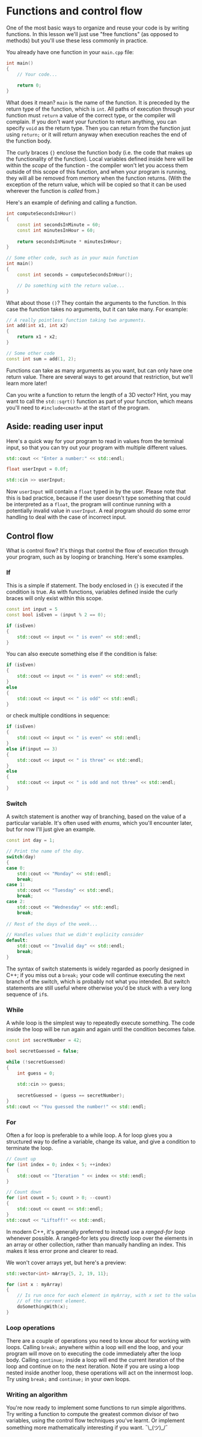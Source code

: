 # Functions and control flow
One of the most basic ways to organize and reuse your code is by writing 
functions. In this lesson we'll just use "free functions" (as opposed to methods)
but you'll use these less commonly in practice.

You already have one function in your `main.cpp` file:
```C++
int main()
{
    // Your code...
    
    return 0;
}
```

What does it mean? `main` is the name of the function. It is preceded by the
return type of the function, which is `int`. All paths of execution through
your function must `return` a value of the correct type, or the compiler will
complain. If you don't want your function to return anything, you can specify 
`void` as the return type. Then you can return from the function just using
`return;` or it will return anyway when execution reaches the end of the
function body.

The curly braces `{}` enclose the function body (i.e. the code that makes up 
the functionality of the function). Local variables defined inside here will be
within the _scope_ of the function - the compiler won't let you access them
outside of this scope of this function, and when your program is running, they
will all be removed from memory when the function returns. (With the exception
of the return value, which will be copied so that it can be used wherever the
function is _called_ from.)

Here's an example of defining and calling a function.
```C++
int computeSecondsInHour()
{
    const int secondsInMinute = 60;
    const int minutesInHour = 60;
    
    return secondsInMinute * minutesInHour;
}

// Some other code, such as in your main function
int main()
{
    const int seconds = computeSecondsInHour();

    // Do something with the return value...
}

```

What about those `()`? They contain the arguments to the function. In this 
case the function takes no arguments, but it can take many. For example:
```C++
// A really pointless function taking two arguments.
int add(int x1, int x2)
{
    return x1 + x2;
}

// Some other code
const int sum = add(1, 2);
```
Functions can take as many arguments as you want, but can only have one return
value. There are several ways to get around that restriction, but we'll 
learn more later!

Can you write a function to return the length of a 3D vector? Hint, you may want 
to call the `std::sqrt()` function as part of your function, which means you'll
need to `#include<cmath>` at the start of the program.

## Aside: reading user input
Here's a quick way for your program to read in values from the terminal input,
so that you can try out your program with multiple different values.
```C++
std::cout << "Enter a number:" << std::endl;

float userInput = 0.0f;

std::cin >> userInput;

```

Now `userInput` will contain a `float` typed in by the user. Please note that 
this is bad practice, because if the user doesn't type something that could be 
interpreted as a `float`, the program will continue running with a 
potentially invalid value in `userInput`. A real program should do some 
error handling to deal with the case of incorrect input.

## Control flow
What is control flow? It's things that control the flow of execution through
your program, such as by looping or branching. Here's some examples.

### If
This is a simple if statement. The body enclosed in `{}` is executed if the 
condition is true. As with functions, variables defined inside the curly 
braces will only exist within this scope.
```C++
const int input = 5
const bool isEven = (input % 2 == 0);

if (isEven)
{
    std::cout << input << " is even" << std::endl;
}
```
You can also execute something else if the condition is false:
```C++
if (isEven)
{
    std::cout << input << " is even" << std::endl;
}
else
{
    std::cout << input << " is odd" << std::endl;
}
```
or check multiple conditions in sequence:
```C++
if (isEven)
{
    std::cout << input << " is even" << std::endl;
}
else if(input == 3)
{
    std::cout << input << " is three" << std::endl;
}
else
{
    std::cout << input << " is odd and not three" << std::endl;
}
```

### Switch
A switch statement is another way of branching, based on the value of a
particular variable. It's often used with _enums_, which you'll encounter
later, but for now I'll just give an example.
```C++
const int day = 1;

// Print the name of the day.
switch(day)
{
case 0:
    std::cout << "Monday" << std::endl;
    break;
case 1:
    std::cout << "Tuesday" << std::endl;
    break;
case 2:
    std::cout << "Wednesday" << std::endl;
    break;
    
// Rest of the days of the week...

// Handles values that we didn't explicity consider
default:
    std::cout << "Invalid day" << std::endl;
    break;
}
```
The syntax of switch statements is widely regarded as poorly designed
in C++; if you miss out a `break;` your code will continue executing the next
branch of the switch, which is probably not what you intended. But switch
statements are still useful where otherwise you'd be stuck with a very long
sequence of `if`s.

### While
A while loop is the simplest way to repeatedly execute something. The code 
inside the loop will be run again and again until the condition becomes false.
```C++
const int secretNumber = 42;

bool secretGuessed = false;

while (!secretGuessed)
{
    int guess = 0;
    
    std::cin >> guess;
    
    secretGuessed = (guess == secretNumber);
}
std::cout << "You guessed the number!" << std::endl;
```

### For
Often a for loop is preferable to a while loop. A for loop gives you a 
structured way to define a variable, change its value, and give a condition
to terminate the loop.

```C++
// Count up
for (int index = 0; index < 5; ++index)
{
    std::cout << "Iteration " << index << std::endl;
}

// Count down
for (int count = 5; count > 0; --count)
{
    std::cout << count << std::endl;
}
std::cout << "Liftoff!" << std::endl;
```

In modern C++, it's generally preferred to instead use a _ranged-for loop_ 
whenever possible. A ranged-for lets you directly loop over the elements in 
an array or other collection, rather than manually handling an index. This
makes it less error prone and clearer to read.

We won't cover arrays yet, but here's a preview:
```C++
std::vector<int> mArray{5, 2, 19, 11};

for (int x : myArray)
{
    // Is run once for each element in myArray, with x set to the value 
    // of the current element.
    doSomethingWith(x);
}
```

### Loop operations
There are a couple of operations you need to know about for working with 
loops. Calling `break;` anywhere within a loop will end the loop, and your
program will move on to executing the code immediately after the loop body.
Calling `continue;` inside a loop will end the current iteration of the loop 
and continue on to the next iteration. Note if you are using a loop nested 
inside another loop, these operations will act on the innermost loop. Try 
using `break;` and `continue;` in your own loops.

### Writing an algorithm
You're now ready to implement some functions to run simple algorithms. Try 
writing a function to compute the greatest common divisor of two variables, 
using the control flow techniques you've learnt. Or implement something more 
mathematically interesting if you want. ¯\\\_(ツ)\_/¯